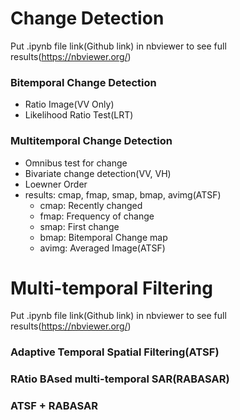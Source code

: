 # Change Detection
Put .ipynb file link(Github link) in nbviewer to see full results(https://nbviewer.org/)

### Bitemporal Change Detection
* Ratio Image(VV Only)
* Likelihood Ratio Test(LRT)

### Multitemporal Change Detection
* Omnibus test for change
* Bivariate change detection(VV, VH)
* Loewner Order
* results: cmap, fmap, smap, bmap, avimg(ATSF)
  - cmap: Recently changed
  - fmap: Frequency of change
  - smap: First change
  - bmap: Bitemporal Change map
  - avimg: Averaged Image(ATSF)




# Multi-temporal Filtering
Put .ipynb file link(Github link) in nbviewer to see full results(https://nbviewer.org/)

### Adaptive Temporal Spatial Filtering(ATSF)

### RAtio BAsed multi-temporal SAR(RABASAR)

### ATSF + RABASAR
